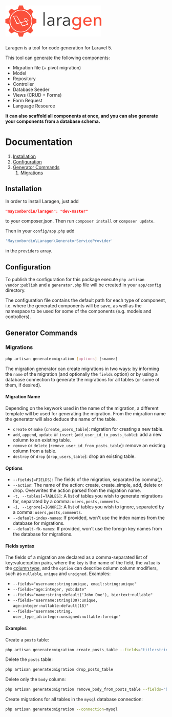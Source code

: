 # <img src="https://raw.githubusercontent.com/mayconbordin/laragen/master/artwork/logo_h.png" width="300">

Laragen is a tool for code generation for Laravel 5.

This tool can generate the following components:

 - Migration file (+ pivot migration)
 - Model
 - Repository
 - Controller
 - Database Seeder
 - Views (CRUD + Forms)
 - Form Request
 - Language Resource

**It can also scaffold all components at once, and you can also generate your components from a database schema.**

# Documentation

1. [Installation](#installation)
2. [Configuration](#configuration)
4. [Generator Commands](#generator-commands)
	1. [Migrations](#migrations)

## Installation

In order to install Laragen, just add 

```json
"mayconbordin/laragen": "dev-master"
```

to your composer.json. Then run `composer install` or `composer update`.

Then in your `config/app.php` add 

```php
'Mayconbordin\Laragen\GeneratorServiceProvider'
```

in the `providers` array.

## Configuration

To publish the configuration for this package execute `php artisan vendor:publish` and a `generator.php` 
file will be created in your `app/config` directory.

The configuration file contains the default path for each type of component, i.e. where the generated components will be save, as well as the namespace to be used for some of the components (e.g. models and controllers).

## Generator Commands

### Migrations

```bash
php artisan generate:migration [options] [<name>]
```

The migration generator can create migrations in two ways: by informing the `name` of the migration (and optionally the `fields` option) or by using a database connection to generate the migrations for all tables (or some of them, if desired).

#### Migration Name

Depending on the keywork used in the name of the migration, a different template will be used for generating the migration. From the migration name the generator will also deduce the name of the table.

- `create` or `make` (`create_users_table`): migration for creating a new table.
- `add`, `append`, `update` or `insert` (`add_user_id_to_posts_table`): add a new column to an existing table.
- `remove` or `delete` (`remove_user_id_from_posts_table`): remove an existing column from a table.
- `destroy` or `drop` (`drop_users_table`): drop an existing table.

#### Options
 - `--fields[=FIELDS]`: The fields of the migration, separated by comma(,).
 - `--action`: The name of the action: create, create_simple, add, delete or drop. Overwrites the action parsed from the migration name.
 - `-t, --tables[=TABLES]`: A list of tables you wish to generate migrations for, separated by a comma: `users,posts,comments`.
 - `-i, --ignore[=IGNORE]`: A list of tables you wish to ignore, separated by a comma: `users,posts,comments`.
 - `--default-index-names`: If provided, won't use the index names from the database for migrations.
 - `--default-fk-names`: If provided, won't use the foreign key names from the database for migrations.

#### Fields syntax

The fields of a migration are declared as a comma-separated list of key:value:option pairs, where the `key` is the name of the field, the `value` is the [column type](http://laravel.com/docs/5.1/migrations#creating-columns), and the `option` can describe column column modifiers, such as `nullable`, `unique` and `unsigned`. Examples:

- `--fields="username:string:unique, email:string:unique"`
- `--fields="age:integer, yob:date"`
- `--fields="name:string:default('John Doe'), bio:text:nullable"`
- `--fields="username:string(30):unique, age:integer:nullable:default(18)"`
- `--fields="username:string, user_type_id:integer:unsigned:nullable:foreign"`

#### Examples

Create a `posts` table:

```bash
php artisan generate:migration create_posts_table --fields="title:string, body:text"
```

Delete the `posts` table:

```bash
php artisan generate:migration drop_posts_table
```

Delete only the `body` column:

```bash
php artisan generate:migration remove_body_from_posts_table --fields="body:text"
```

Create migrations for all tables in the `mysql` database connection:

```bash
php artisan generate:migration --connection=mysql
```
